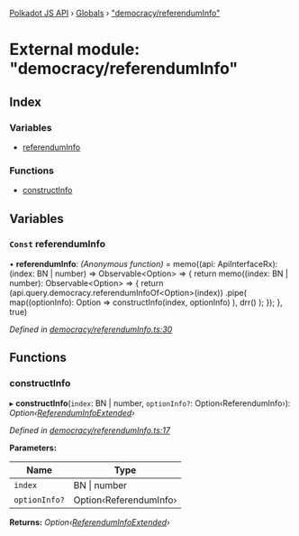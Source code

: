 [Polkadot JS API](../README.md) › [Globals](../globals.md) › ["democracy/referendumInfo"](_democracy_referenduminfo_.md)

# External module: "democracy/referendumInfo"

## Index

### Variables

* [referendumInfo](_democracy_referenduminfo_.md#const-referenduminfo)

### Functions

* [constructInfo](_democracy_referenduminfo_.md#constructinfo)

## Variables

### `Const` referendumInfo

• **referendumInfo**: *(Anonymous function)* =  memo((api: ApiInterfaceRx): (index: BN | number) => Observable<Option<ReferendumInfoExtended>> => {
  return memo((index: BN | number): Observable<Option<ReferendumInfoExtended>> => {
    return (api.query.democracy.referendumInfoOf<Option<ReferendumInfo>>(index))
      .pipe(
        map((optionInfo): Option<ReferendumInfoExtended> =>
          constructInfo(index, optionInfo)
        ),
        drr()
      );
  });
}, true)

*Defined in [democracy/referendumInfo.ts:30](https://github.com/polkadot-js/api/blob/8d3cb72189/packages/api-derive/src/democracy/referendumInfo.ts#L30)*

## Functions

###  constructInfo

▸ **constructInfo**(`index`: BN | number, `optionInfo?`: Option‹ReferendumInfo›): *Option‹[ReferendumInfoExtended](../classes/_type_referenduminfoextended_.referenduminfoextended.md)›*

*Defined in [democracy/referendumInfo.ts:17](https://github.com/polkadot-js/api/blob/8d3cb72189/packages/api-derive/src/democracy/referendumInfo.ts#L17)*

**Parameters:**

Name | Type |
------ | ------ |
`index` | BN &#124; number |
`optionInfo?` | Option‹ReferendumInfo› |

**Returns:** *Option‹[ReferendumInfoExtended](../classes/_type_referenduminfoextended_.referenduminfoextended.md)›*
